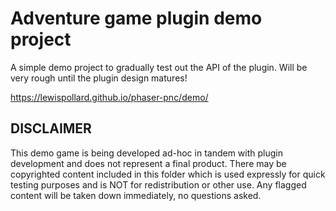 Adventure game plugin demo project
==================================

A simple demo project to gradually test out the API of the plugin. Will be very rough until the
plugin design matures!

https://lewispollard.github.io/phaser-pnc/demo/

DISCLAIMER
----------

This demo game is being developed ad-hoc in tandem with plugin development and does not represent
a final product. There may be copyrighted content included in this folder which is used expressly
for quick testing purposes and is NOT for redistribution or other use. Any flagged content will be
taken down immediately, no questions asked.
